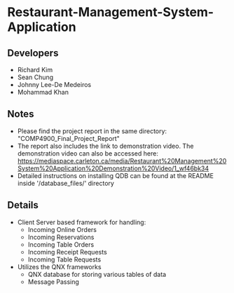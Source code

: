 # Restaurant-Management-System-Application

## Developers
- Richard Kim
- Sean Chung
- Johnny Lee-De Medeiros
- Mohammad Khan

## Notes
- Please find the project report in the same directory: "COMP4900_Final_Project_Report"
- The report also includes the link to demonstration video. The demonstration video can also be accessed here: https://mediaspace.carleton.ca/media/Restaurant%20Management%20System%20Application%20Demonstration%20Video/1_wf46bk34
- Detailed instructions on installing QDB can be found at the README inside '/database_files/' directory

## Details
- Client Server based framework for handling:
	- Incoming Online Orders
	- Incoming Reservations
	- Incoming Table Orders
	- Incoming Receipt Requests
	- Incoming Table Requests
- Utilizes the QNX frameworks
	- QNX database for storing various tables of data
	- Message Passing
